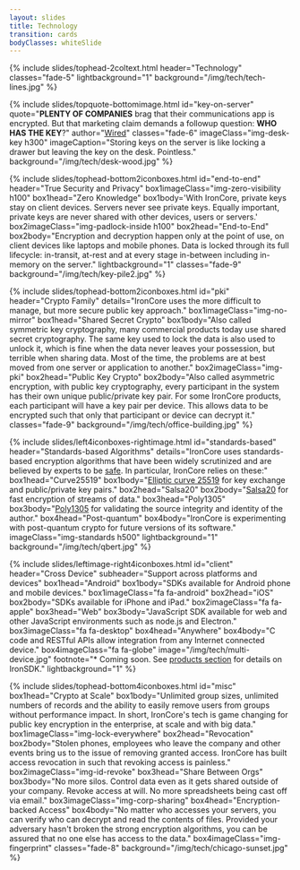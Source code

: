 ```yaml
---
layout: slides
title: Technology
transition: cards
bodyClasses: whiteSlide
---
```


{% include slides/tophead-2coltext.html
  header="Technology"
  classes="fade-5"
  lightbackground="1"
  background="/img/tech/tech-lines.jpg"
%}

{% include slides/topquote-bottomimage.html
  id="key-on-server"
  quote="**PLENTY OF COMPANIES** brag that their communications app is encrypted. But that marketing claim demands a followup question: **WHO HAS THE KEY**?"
  author="<a href='https://www.wired.com/2014/11/hacker-lexicon-end-to-end-encryption/' target='_blank'><u>Wired</u></a>"
  classes="fade-6"
  imageClass="img-desk-key h300"
  imageCaption="Storing keys on the server is like locking a drawer but leaving the key on the desk. Pointless."
  background="/img/tech/desk-wood.jpg"
%}

{% include slides/tophead-bottom2iconboxes.html
  id="end-to-end"
  header="True Security and Privacy"
  box1imageClass="img-zero-visibility h100"
  box1head="Zero Knowledge"
  box1body='With IronCore, private keys stay on client devices. Servers never see private keys. Equally important, private keys are never shared with other devices, users or servers.'
  box2imageClass="img-padlock-inside h100"
  box2head="End-to-End"
  box2body="Encryption and decryption happen only at the point of use, on client devices like laptops and mobile phones. Data is locked through its full lifecycle: in-transit, at-rest and at every stage in-between including in-memory on the server."
  lightbackground="1"
  classes="fade-9"
  background="/img/tech/key-pile2.jpg"
%}

{% include slides/tophead-bottom2iconboxes.html
  id="pki"
  header="Crypto Family"
  details="IronCore uses the more difficult to manage, but more secure public key approach."
  box1imageClass="img-no-mirror"
  box1head="Shared Secret Crypto"
  box1body="Also called symmetric key cryptography, many commercial products today use shared secret cryptography. The same key used to lock the data is also used to unlock it, which is fine when the data never leaves your possession, but terrible when sharing data. Most of the time, the problems are at best moved from one server or application to another."
  box2imageClass="img-pki"
  box2head="Public Key Crypto"
  box2body="Also called asymmetric encryption, with public key cryptography, every participant in the system has their own unique public/private key pair. For some IronCore products, each participant will have a key pair per device.  This allows data to be encrypted such that only that participant or device can decrypt it."
  classes="fade-9"
  background="/img/tech/office-building.jpg"
%}

{% include slides/left4iconboxes-rightimage.html
  id="standards-based"
  header="Standards-based Algorithms"
  details="IronCore uses standards-based encryption algorithms that have been widely scrutinized and are believed by experts to be <a href='https://safecurves.cr.yp.to/'>safe</a>.  In particular, IronCore relies on these:"
  box1head="Curve25519"
  box1body="<a href='https://cr.yp.to/ecdh.html'>Elliptic curve 25519</a> for key exchange and public/private key pairs."
  box2head="Salsa20"
  box2body="<a href='https://cr.yp.to/salsa20.html'>Salsa20</a> for fast encryption of streams of data."
  box3head="Poly1305"
  box3body="<a href='https://cr.yp.to/mac.html'>Poly1305</a> for validating the source integrity and identity of the author."
  box4head="Post-quantum"
  box4body="IronCore is experimenting with post-quantum crypto for future versions of its software."
  imageClass="img-standards h500"
  lightbackground="1"
  background="/img/tech/qbert.jpg"
%}

{% include slides/leftimage-right4iconboxes.html
  id="client"
  header="Cross Device"
  subheader="Support across platforms and devices"
  box1head="Android"
  box1body="SDKs available for Android phone and mobile devices."
  box1imageClass="fa fa-android"
  box2head="iOS"
  box2body="SDKs available for iPhone and iPad."
  box2imageClass="fa fa-apple"
  box3head="Web"
  box3body="JavaScript SDK available for web and other JavaScript environments such as node.js and Electron."
  box3imageClass="fa fa-desktop"
  box4head="Anywhere"
  box4body="C code and RESTful APIs allow integration from any Internet connected device."
  box4imageClass="fa fa-globe"
  image="/img/tech/multi-device.jpg"
  footnote="* Coming soon. See <a href='/products/'>products section</a> for details on IronSDK."
  lightbackground="1"
%}

{% include slides/tophead-bottom4iconboxes.html
  id="misc"
  box1head="Crypto at Scale"
  box1body="Unlimited group sizes, unlimited numbers of records and the ability to easily remove users from groups without performance impact. In short, IronCore's tech is game changing for public key encryption in the enterprise, at scale and with big data."
  box1imageClass="img-lock-everywhere"
  box2head="Revocation"
  box2body="Stolen phones, employees who leave the company and other events bring us to the issue of removing granted access. IronCore has built access revocation in such that revoking access is painless."
  box2imageClass="img-id-revoke"
  box3head="Share Between Orgs"
  box3body="No more silos. Control data even as it gets shared outside of your company. Revoke access at will. No more spreadsheets being cast off via email."
  box3imageClass="img-corp-sharing"
  box4head="Encryption-backed Access"
  box4body="No matter who accesses your servers, you can verify who can decrypt and read the contents of files. Provided your adversary hasn't broken the strong encryption algorithms, you can be assured that no one else has access to the data."
  box4imageClass="img-fingerprint"
  classes="fade-8"
  background="/img/tech/chicago-sunset.jpg"
%}
